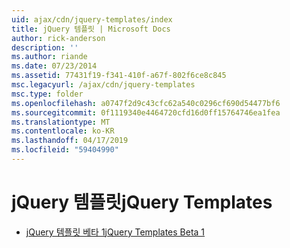 ```yaml
---
uid: ajax/cdn/jquery-templates/index
title: jQuery 템플릿 | Microsoft Docs
author: rick-anderson
description: ''
ms.author: riande
ms.date: 07/23/2014
ms.assetid: 77431f19-f341-410f-a67f-802f6ce8c845
msc.legacyurl: /ajax/cdn/jquery-templates
msc.type: folder
ms.openlocfilehash: a0747f2d9c43cfc62a540c0296cf690d54477bf6
ms.sourcegitcommit: 0f1119340e4464720cfd16d0ff15764746ea1fea
ms.translationtype: MT
ms.contentlocale: ko-KR
ms.lasthandoff: 04/17/2019
ms.locfileid: "59404990"
---
```

# <a name="jquery-templates"></a><span data-ttu-id="43d4b-102">jQuery 템플릿</span><span class="sxs-lookup"><span data-stu-id="43d4b-102">jQuery Templates</span></span>

- [<span data-ttu-id="43d4b-103">jQuery 템플릿 베타 1</span><span class="sxs-lookup"><span data-stu-id="43d4b-103">jQuery Templates Beta 1</span></span>](cdnjquerytemplatesbeta1.md)
